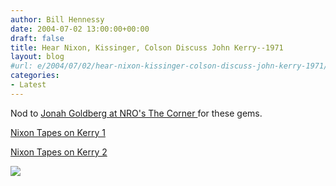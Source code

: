 ```yaml
---
author: Bill Hennessy
date: 2004-07-02 13:00:00+00:00
draft: false
title: Hear Nixon, Kissinger, Colson Discuss John Kerry--1971
layout: blog
#url: e/2004/07/02/hear-nixon-kissinger-colson-discuss-john-kerry-1971/
categories:
- Latest
---
```


Nod to [Jonah Goldberg at NRO's The Corner ](https://www.nationalreview.com/thecorner/corner.asp)for these gems.




[Nixon Tapes on Kerry 1](https://www.whitehousetapes.org/clips/1971_0428_colson_kerry.html)




[Nixon Tapes on Kerry 2](https://www.whitehousetapes.org/clips/1971_0423_nixon_on_kerry.html)

![](https://blog.billhennessy.com/aggbug.aspx?PostID=717)

